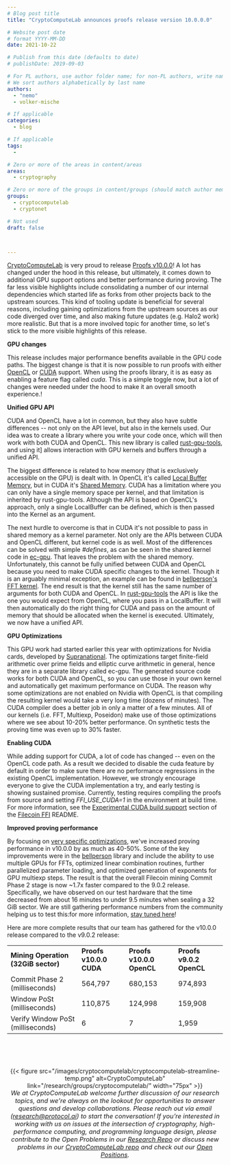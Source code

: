 ```yaml
---
# Blog post title
title: "CryptoComputeLab announces proofs release version 10.0.0.0"

# Website post date
# format YYYY-MM-DD
date: 2021-10-22

# Publish from this date (defaults to date)
# publishDate: 2019-09-03

# For PL authors, use author folder name; for non-PL authors, write name as in paper within ""
# We sort authors alphabetically by last name
authors:
  - "nemo"
  - volker-mische

# If applicable
categories:
  - blog

# If applicable
tags:
  -

# Zero or more of the areas in content/areas
areas:
  - cryptography

# Zero or more of the groups in content/groups (should match author membership)
groups:
  - cryptocomputelab
  - cryptonet

# Not used
draft: false



---
```


[CryptoComputeLab](https://github.com/protocol/cryptocomputelab)
is very proud to release [Proofs
v10.0.0](https://github.com/filecoin-project/rust-fil-proofs/blob/master/CHANGELOG.md#1000---2021-09-30)!
A lot has changed under the hood in this release, but ultimately, it
comes down to additional GPU support options and better performance
during proving. The far less visible highlights include consolidating a
number of our internal dependencies which started life as forks from
other projects back to the upstream sources. This kind of tooling update
is beneficial for several reasons, including gaining optimizations from
the upstream sources as our code diverged over time, and also making
future updates (e.g. Halo2 work) more realistic. But that is a more
involved topic for another time, so let's stick to the more visible
highlights of this release.

**GPU changes**

This release includes major performance benefits available in the GPU
code paths. The biggest change is that it is now possible to run proofs
with either [OpenCL](https://opencl.org/) or
[CUDA](https://en.wikipedia.org/wiki/CUDA) support. When using
the proofs library, it is as easy as enabling a feature flag called
*cuda*. This is a simple toggle now, but a lot of changes were needed
under the hood to make it an overall smooth experience.!

**Unified GPU API**

CUDA and OpenCL have a lot in common, but they also have subtle
differences -- not only on the API level, but also in the kernels used.
Our idea was to create a library where you write your code once, which
will then work with both CUDA and OpenCL. This new library is called
[rust-gpu-tools](https://github.com/filecoin-project/rust-gpu-tools),
and using it] allows interaction with GPU kernels and buffers
through a unified API.

The biggest difference is related to how memory (that is exclusively
accessible on the GPU) is dealt with. In OpenCL it's called [Local
Buffer
Memory](https://downloads.ti.com/mctools/esd/docs/opencl/memory/buffers.html#local-buffers),
but in CUDA it's [Shared
Memory](https://developer.nvidia.com/blog/using-shared-memory-cuda-cc/).
CUDA has a limitation where you can only have a single memory space per
kernel, and that limitation is inherited by rust-gpu-tools. Although the
API is based on OpenCL's approach, only a single LocalBuffer can be
defined, which is then passed into the Kernel as an argument.

The next hurdle to overcome is that in CUDA it's not possible to pass
in shared memory as a kernel parameter. Not only are the APIs between
CUDA and OpenCL different, but kernel code is as well. Most of the
differences can be solved with simple *\#defines*, as can be seen in the
shared kernel code in
[ec-gpu](https://github.com/filecoin-project/ec-gpu). That leaves
the problem with the shared memory. Unfortunately, this cannot be fully
unified between CUDA and OpenCL because you need to make CUDA specific
changes to the kernel. Though it is an arguably minimal exception, an
example can be found in [bellperson's FFT
kernel](https://github.com/filecoin-project/bellperson/blob/6a24bf6d42105c3f9ad344d512c4637bb5211075/src/gpu/fft/fft.cl#L23-L29).
The end result is that the kernel still has the same number of arguments
for both CUDA and OpenCL. In
[rust-gpu-tools](https://github.com/filecoin-project/rust-gpu-tools)
the API is like the one you would expect from OpenCL, where you pass in
a LocalBuffer. It will then automatically do the right thing for CUDA
and pass on the amount of memory that should be allocated when the
kernel is executed. Ultimately, we now have a unified API.

**GPU Optimizations**

This GPU work had started earlier this year with optimizations for
Nvidia cards, developed by
[Supranational](https://www.supranational.net/). The
optimizations target finite-field arithmetic over prime fields and
elliptic curve arithmetic in general, hence they are in a separate
library called ec-gpu. The generated source code works for both CUDA and
OpenCL, so you can use those in your own kernel and automatically get
maximum performance on CUDA. The reason why some optimizations are not
enabled on Nvidia with OpenCL is that compiling the resulting kernel
would take a very long time (dozens of minutes). The CUDA compiler does
a better job in only a matter of a few minutes. All of our kernels (i.e.
FFT, Multiexp, Poseidon) make use of those optimizations where we see
about 10-20% better performance. On synthetic tests the proving time was
even up to 30% faster.

**Enabling CUDA**

While adding support for CUDA, a lot of code has changed -- even on the
OpenCL code path. As a result we decided to disable the cuda feature by
default in order to make sure there are no performance regressions in
the existing OpenCL implementation. However, we strongly encourage
everyone to give the CUDA implementation a try, and early testing is
showing sustained promise. Currently, testing requires compiling the
proofs from source and setting *FFI_USE_CUDA=1* in the environment at
build time. For more information, see the [Experimental CUDA build
support](https://github.com/filecoin-project/filecoin-ffi#experimental-cuda-build-support)
section of the [Filecoin
FFI](https://github.com/filecoin-project/filecoin-ffi) README.

**Improved proving performance**

By focusing on [very specific
optimizations](https://github.com/filecoin-project/bellperson/issues/220),
we've increased proving performance in v10.0.0 by as much as 40-50%.
Some of the key improvements were in the
[bellperson](https://github.com/filecoin-project/bellperson)
library and include the ability to use multiple GPUs for FFTs, optimized
linear combination routines, further parallelized parameter loading, and
optimized generation of exponents for GPU multiexp steps. The result is
that the overall Filecoin mining Commit Phase 2 stage is now \~1.7x
faster compared to the 9.0.2 release. Specifically, we have observed on
our test hardware that the time decreased from about 16 minutes to under
9.5 minutes when sealing a 32 GiB sector. We are still gathering
performance numbers from the community helping us to test this:for more
information, [stay tuned
here](https://github.com/filecoin-project/lotus/discussions/7443)!

Here are more complete results that our team has gathered for the
v10.0.0 release compared to the v9.0.2 release:

<table class="table-fixed">
<tbody>
<tr class="odd">
<td class="w-1/2"><strong>Mining Operation (32GiB sector)</strong></td>
<td class="w-1/4"><strong>Proofs v10.0.0 CUDA</strong></td>
<td class="w-1/4"><strong>Proofs v10.0.0 OpenCL</strong></td>
<td class="w-1/4"><strong>Proofs v9.0.2 OpenCL</strong></td>
</tr>
<tr class="even">
<td>Commit Phase 2 (milliseconds)</td>
<td>564,797</td>
<td>680,153</td>
<td>974,893</td>
</tr>
<tr class="odd">
<td>Window PoSt (milliseconds)</td>
<td>110,875</td>
<td>124,998</td>
<td>159,908</td>
</tr>
<tr class="even">
<td>Verify Window PoSt (milliseconds)</td>
<td>6</td>
<td>7</td>
<td>1,959</td>
</tr>
</tbody>
</table>


<p>&nbsp</p>
<p>&nbsp</p>

<center>{{< figure src="/images/cryptocomputelab/cryptocomputelab-streamline-temp.png" alt=CryptoComputeLab" link="/research/groups/cryptocomputelab/" width="75px" >}}</center>

<center style=font-size:11pt><i> We at CryptoComputeLab welcome further discussion of our research topics,  and we're always on the lookout for  opportunities to answer questions and develop collaborations. Please reach out via email (<a href="mailto:research@protocol.ai">research@protocol.ai</a>) to start the conversation! If you’re interested in working with us on issues at the intersection of cryptography, high-performance computing, and programming language design, please contribute to the Open Problems in our <a href ="https://github.com/protocol/research">Research Repo</a> or discuss new problems in our <a href ="https://github.com/protocol/CryptoComputeLab">CryptoComputeLab repo</a> and check out our <a href ="https://jobs.lever.co/protocol?team=Research%20Development"> Open Positions</a>.
</i></center>
